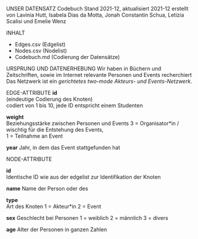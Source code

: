UNSER DATENSATZ
Codebuch Stand 2021-12, aktualisiert 2021-12
erstellt von Lavinia Hutt, Isabela Dias da Motta, Jonah Constantin Schua, Letizia Scalisi und Emelie Wenz

INHALT
- Edges.csv (Edgelist)
- Nodes.csv (Nodelist)
- Codebuch.md (Codierung der Datensätze)

URSPRUNG UND DATENERHEBUNG
Wir haben in Büchern und Zeitschriften, sowie im Internet relevante Personen und Events recherchiert
Das Netzwerk ist ein *gerichtetes two-mode Akteurs- und Events-Netzwerk*. 


EDGE-ATTRIBUTE
**id**  
(eindeutige Codierung des Knoten)   
codiert von 1 bis 10, jede ID entspricht einem Studenten

**weight**  
Beziehungsstärke zwischen Personen und Events
3 = Organisator*in / wischtig für die Entstehung des Events,   
1 = Teilnahme an Event

**year**
Jahr, in dem das Event stattgefunden hat

NODE-ATTRIBUTE

**id**  
Identische ID wie aus der edgelist zur Identifikation der Knoten

**name**
Name der Person oder des 


**type**    
Art des Knoten 
1 = Akteur*in 
2 = Event 

**sex**
Geschlecht bei Personen
1 = weiblich
2 = männlich
3 = divers

**age**
Alter der Personen in ganzen Zahlen


